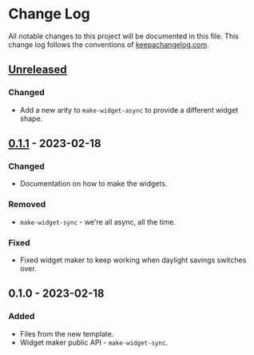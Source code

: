 # Change Log
All notable changes to this project will be documented in this file. This change log follows the conventions of [keepachangelog.com](http://keepachangelog.com/).

## [Unreleased]
### Changed
- Add a new arity to `make-widget-async` to provide a different widget shape.

## [0.1.1] - 2023-02-18
### Changed
- Documentation on how to make the widgets.

### Removed
- `make-widget-sync` - we're all async, all the time.

### Fixed
- Fixed widget maker to keep working when daylight savings switches over.

## 0.1.0 - 2023-02-18
### Added
- Files from the new template.
- Widget maker public API - `make-widget-sync`.

[Unreleased]: https://sourcehost.site/your-name/examples/compare/0.1.1...HEAD
[0.1.1]: https://sourcehost.site/your-name/examples/compare/0.1.0...0.1.1
